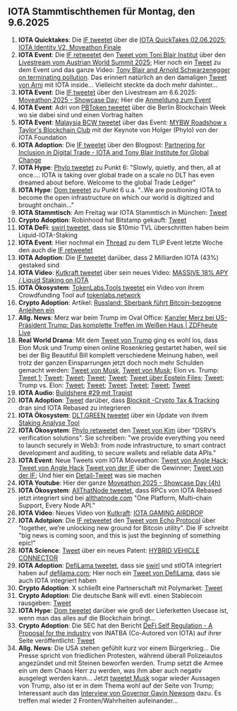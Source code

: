 ## IOTA Stammtischthemen für Montag, den 9.6.2025

1. **IOTA Quicktakes**: Die [IF tweetet](https://x.com/iota/status/1929508455917785175) über die [IOTA QuickTakes 02.06.2025: IOTA Identity V2, Moveathon Finale](https://www.youtube.com/watch?v=e7FkbmrjAqs)
2. **IOTA Event**: Die [IF retweetet](https://x.com/iota/status/1929795285867168171) den [Tweet vom Toni Blair Institut](https://x.com/InstituteGC/status/1929508305808064996) über den [Livestream vom Austrian World Summit 2025](https://www.youtube.com/watch?v=DFCyd7kZTp8); Hier noch ein [Tweet](https://x.com/InstituteGC/status/1930284396868751522) zu dem Event und das ganze Video: [Tony Blair and Arnold Schwarzenegger on terminating pollution](https://www.youtube.com/watch?v=NbLa29Let7A). Das erinnert natürlich an den damaligen [Tweet von Arni](https://x.com/Schwarzenegger/status/1869048184640815324) mit IOTA inside... Vielleicht steckte da doch mehr dahinter...
3. **IOTA Event**: Die [IF tweetet](https://x.com/iota/status/1929840489756274962) über den Livestream am 6.6.2025: [Moveathon 2025 - Showcase Day](https://www.youtube.com/live/MXRPSYDMD4o); Hier die [Anmeldung zum Event](https://lu.ma/bbv49hlo)
4. **IOTA Event**: Adri von [PBToken tweetet](https://x.com/pbtokn/status/1929827727722365255) über die Berlin Blockchain Week wo sie dabei sind und einen Vortrag halten
5. **IOTA Event**: [Malaysia BCW tweetet](https://x.com/MalaysiaBCW/status/1929843142196646019) über das Event: [MYBW Roadshow x Taylor's Blockchain Club](https://lu.ma/dvzzo0f7) mit der Keynote von Holger (Phylo) von der IOTA Foundation
6. **IOTA Adoption**: Die [IF tweetet](https://x.com/iota/status/1929873715543544027) über den Blogpost: [Partnering for Inclusion in Digital Trade - IOTA and Tony Blair Institute for Global Change](https://blog.iota.org/iota-tbi-mou/)
7. **IOTA Hype**: [Phylo tweetet](https://x.com/PhyloIota/status/1929889738674319884) zu Punkt 6: "Slowly, quietly, and then, all at once.... IOTA is taking over global trade on a scale no DLT has even dreamed about before. Welcome to the global Trade Ledger"
8. **IOTA Hype**: [Dom tweetet](https://x.com/DomSchiener/status/1929914969622983128) zu Punkt 6 u.a. "..We are positioning IOTA to become the open infrastructure on which our world is digitized and brought onchain..."
9. **IOTA Stammtisch**: Am Freitag war IOTA Stammtisch in München: [Tweet](https://x.com/IotaMunchen/status/1929914851586867571)
10. **Crypto Adoption**: Robinhood hat Bitstamp gekauft: [Tweet](https://x.com/Vivek4real_/status/1929652590901661996)
11. **IOTA DeFi**: [swirl tweetet](https://x.com/swirlstake/status/1929946247223206360), dass sie $10mio TVL überschritten haben beim Liquid-IOTA-Staking
12. **IOTA Event**: Hier nochmal ein [Thread](https://x.com/dx5ve/status/1930157255216820332) zu dem TLIP Event letzte Woche den auch die [IF retweetet](https://x.com/iota/status/1930244515316617329)
13. **IOTA Adoption**: Die [IF tweetet](https://x.com/iota/status/1930174020030206353) darüber, dass 2 Milliarden IOTA (43%) gestaked sind
14. **IOTA Video**: [Kutkraft tweetet](https://x.com/kutkraft/status/1930176214280360169) über sein neues Video: [MASSIVE 18% APY / Liquid Staking on IOTA](https://www.youtube.com/watch?v=tBTAENEx54M)
15. **IOTA Ökosystem**: [TokenLabs.Tools tweetet](https://x.com/TokenLabsX/status/1930219769782800486) ein Video von ihrem Crowdfunding Tool auf [tokenlabs.network](https://tokenlabs.network/)
16. **Crypto Adoption**: Artikel: [Russland: Sberbank führt Bitcoin-bezogene Anleihen ein](https://www.blocktrainer.de/blog/russland-sberbank-fuehrt-finanzprodukte-mit-bitcoin-bezug-ein)
17. **Allg. News**: Merz war beim Trump im Oval Office: [Kanzler Merz bei US-Präsident Trump: Das komplette Treffen im Weißen Haus | ZDFheute Live](https://www.youtube.com/watch?v=8NOJqApznXk)
18. **Real World Drama**: Mit dem [Tweet von Trump](https://x.com/TheBTCTherapist/status/1930374173777355052) ging es wohl los, dass Elon Musk und Trump einen online Rosenkrieg gestartet haben, weil sie bei der Big Beautiful Bill komplett verschiedene Meinung haben, weil trotz der ganzen Einsparrungen jetzt doch noch mehr Schulden gemacht werden: [Tweet von Musk](https://x.com/elonmusk/status/1930682121464795484), [Tweet von Musk](https://x.com/elonmusk/status/1930683435280167193); Elon vs. Trump: [Tweet 1](https://x.com/elonmusk/status/1929954109689606359); [Tweet](https://x.com/elonmusk/status/1930662301792977094); [Tweet](https://x.com/elonmusk/status/1930667063313633635); [Tweet](https://x.com/amuse/status/1930670362112426421); [Tweet](https://x.com/elonmusk/status/1930680655173882078); [Tweet über Epstein Files](https://x.com/elonmusk/status/1930703865801810022); [Tweet](https://x.com/elonmusk/status/1930718684819112251); Trump vs. Elon: [Tweet](https://x.com/overton_news/status/1930669747760222461); [Tweet](https://x.com/IranObserver0/status/1930698995992822021); [Tweet](https://x.com/SawyerMerritt/status/1930667189151158538); [Tweet](https://x.com/SciGuySpace/status/1930697811307409500); [Tweet](https://x.com/MAGALieTracker/status/1930725238658183213); [Tweet](https://x.com/PressSec/status/1930742344208560553)
20. **IOTA Audio**: [Buildshere #29 mit Trapist](https://x.com/iotalabs_/status/1930640236184252448)
21. **IOTA Adoption**: [Tweet](https://x.com/Wondere12985276/status/1930355676838023373) darüber, dass [Blockpit -Crypto Tax & Tracking](https://x.com/blockpit_io) dran sind IOTA Rebased zu integrieren
22. **IOTA Ökosystem**: [DLT.GREEN tweetet](https://x.com/dlt_green/status/1930711113630630318) über ein Update von ihrem [Staking Analyse Tool](https://dlt.green/en/services/iota-staking-analytics#validator-list)
23. **IOTA Ökosystem**: [Phylo retweetet](https://x.com/PhyloIota/status/1930826242971840766) den [Tweet von Kim](https://x.com/dsrvlabs_jiyun/status/1930751125847937035) über "DSRV’s verification solutions". Sie schreiben: "we provide everything you need to launch securely in Web3: from node infrastructure, to smart contract development and auditing, to secure wallets and reliable data APIs."
24. **IOTA Event**: Neue Tweets vom IOTA Moveathon: [Tweet von Angle Hack](https://x.com/AngelHack/status/1930817412154396833); [Tweet von Angle Hack](https://x.com/AngelHack/status/1930962681269510230) [Tweet von der IF](https://x.com/iota/status/1930929437891027132) über die Gewinner; [Tweet von der IF](https://x.com/iota/status/1931290057563898216); Und hier ein [Detail-Tweet](https://x.com/IotaRebased/status/1931212061708628265) was sie machen
25. **IOTA Youtube**: Hier der ganze [Moveathon 2025 - Showcase Day (4h)](https://www.youtube.com/live/MXRPSYDMD4o)
26. **IOTA Ökosystem**: [AllThatNode tweetet](https://x.com/AllThatNode/status/1930514776825720968), dass RPCs von IOTA Rebased jetzt integriert sind bei [allthatnode.com](https://www.allthatnode.com/) "One Platform, Multi–chain Support, Every Node API."
27. **IOTA Video**: Neues Video von [Kutkraft](https://x.com/kutkraft/status/1930942662108192919): [IOTA GAMING AIRDROP](https://www.youtube.com/watch?v=xkNgBzgCQHo)
28. **IOTA Adotpion**: Die [IF retweetet](https://x.com/iota/status/1930981479896535254) den [Tweet vom Echo Protocol](https://x.com/EchoProtocol_/status/1930972997223120986) über "together, we’re unlocking new ground for Bitcoin utility". Die IF schreibt "big news is coming soon, and this is just the beginning of something epic!"
29. **IOTA Science**: [Tweet](https://x.com/Wondere12985276/status/1931090745932259579) über ein neues Patent: [HYBRID VEHICLE CONNECTOR](https://worldwide.espacenet.com/patent/search/family/095861993/publication/US2025183677A1?q=pn%3DUS2025183677A1)
30. **IOTA Adoption**: [DefiLama tweetet](https://x.com/DefiLlama/status/1931151018332659743), dass sie [swirl](https://x.com/swirlstake) und stIOTA integriert haben auf [defilama.com](defilama.com); Hier noch ein [Tweet von DefiLama](https://x.com/DefiLlama/status/1931152045136101470), dass sie auch IOTA integriert haben
31. **Crypto Adoption**: X schließt eine Partnerschaft mit Polymarket: [Tweet](https://x.com/WatcherGuru/status/1931018320305643805)
32. **Crypto Adoption**: Die deutsche Bank will evtl. einen Stablecoin rausgeben: [Tweet](https://x.com/WatcherGuru/status/1931388983214293287)
33. **IOTA Hype**: [Dom tweetet](https://x.com/DomSchiener/status/1931525273159094296) darüber wie groß der Lieferketten Usecase ist, wenn man das alles auf die Blockchain bringt...
34. **Crypto Adoption**: Die SEC hat den Bericht [DeFi Self Regulation - A Proposal for the industry](https://t.co/FjKkmARAiF) von INATBA (Co-Autored von IOTA) auf ihrer Seite veröffentlicht: [Tweet](https://x.com/Vrom14286662/status/1931959831499292827)
35. **Allg. News**: Die USA stehen gefühlt kurz vor einem Bürgerkrieg... Die Presse spricht von friedlichen Protesten, während überall Polizeiautos angezündet und mit Steinen beworfen werden. Trump setzt die Armee ein um dem Chaos Herr zu werden, was ihm aber auch negativ ausgelegt werden kann... Jetzt [tweetet Musk](https://x.com/elonmusk/status/1931896482355171587) sogar wieder Aussagen von Trump, also ist er in dem Thema wohl auf der Seite von Trump; Interessant auch das [Interview von Governor Gavin Newsom](https://x.com/harryjsisson/status/1931909168341901634) dazu. Es treffen mal wieder 2 Fronten/Wahrheiten aufeinander...
